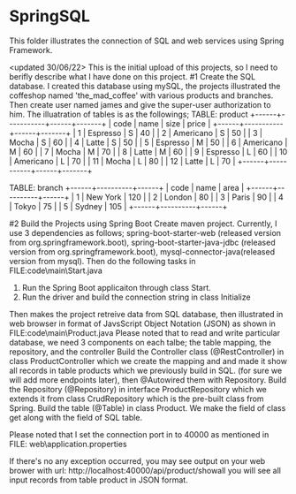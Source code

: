 # SpringSQL
This folder illustrates the connection of SQL and web services using Spring Framework.


<updated 30/06/22>
This is the initial upload of this projects, so I need to berifly describe what I have done on this project.
#1 Create the SQL database.
  I created this database using mySQL, the projects illustrated the coffeshop named 'the_mad_coffee' with various products and branches. Then create user named james and give the super-user authorization to him.
  The illuatration of tables is as the followings;
  TABLE: product
  +------+-----------+------+-------+
  | code | name      | size | price |
  +------+-----------+------+-------+
  |    1 | Espresso  | S    |    40 |
  |    2 | Americano | S    |    50 |
  |    3 | Mocha     | S    |    60 |
  |    4 | Latte     | S    |    50 |
  |    5 | Espresso  | M    |    50 |
  |    6 | Americano | M    |    60 |
  |    7 | Mocha     | M    |    70 |
  |    8 | Latte     | M    |    60 |
  |    9 | Espresso  | L    |    60 |
  |   10 | Americano | L    |    70 |
  |   11 | Mocha     | L    |    80 |
  |   12 | Latte     | L    |    70 |
  +------+-----------+------+-------+
  
  TABLE: branch
  +------+----------+------+
  | code | name     | area |
  +------+----------+------+
  |    1 | New York |  120 |
  |    2 | London   |   80 |
  |    3 | Paris    |   90 |
  |    4 | Tokyo    |   75 |
  |    5 | Sydney   |  105 |
  +------+----------+------+ 
  
#2 Build the Projects using Spring Boot
  Create maven project. Currently, I use 3 dependencies as follows;  spring-boot-starter-web (released version from org.springframework.boot), 
                                                                          spring-boot-starter-java-jdbc (released version from org.springframework.boot),
                                                                          mysql-connector-java(released version from mysql).
  Then do the following tasks in FILE:code\main\Start.java
  1. Run the Spring Boot applicaiton through class Start.
  2. Run the driver and build the connection string in class Initialize
  
  Then makes the project retreive data from SQL database, then illustrated in web browser in format of JavsScript Object Notation (JSON) as shown in FILE:code\main\Product.java
  Please noted that to read and write particular database, we need 3 components on each talbe; the table mapping, the repository, and the controller
  Build the Controller class (@RestController) in class ProductController which we create the mapping and and made it show all records in table products which we previously build in SQL. (for sure we will add more endpoints later), then @Autowired them with Repository.
  Build the Repository (@Repository) in interface ProductRepository which we extends it from class CrudRepository which is the pre-built class from Spring.
  Build the table (@Table) in class Product. We make the field of class get along with the field of SQL table.
  
  Please noted that I set the connection port in to 40000 as mentioned in FILE: web\application.properties
  
  If there's no any exception occurred, you may see output on your web brower with url: http://localhost:40000/api/product/showall you will see all input records from table product in JSON format.
